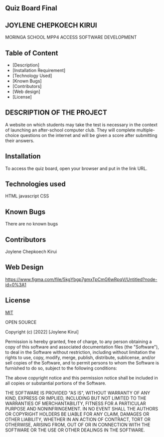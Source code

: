 ## Quiz Board Final

## JOYLENE CHEPKOECH KIRUI
MORINGA SCHOOL MPP4 ACCESS
SOFTWARE DEVELOPMENT

## Table of Content

+ [Description]
+ [Installation Requirement]
+ [Technology Used]
+ [Known  Bugs]
+ [Contributors]
+ [Web design]
+ [License]

## DESCRIPTION OF THE PROJECT

A website on which students may take the test is necessary in the context of launching an after-school computer club. They will complete multiple-choice questions on the internet and will be given a score after submitting their answers.


## Installation
To access the quiz board, open your browser and put in the link URL.

## Technologies used 
HTML
javascript
CSS 

## Known Bugs
There are no known bugs 

## Contributors
Joylene Chepkoech Kirui


## Web Design
https://www.figma.com/file/5kgYbgp7gmxTpCmG6wRpqV/Untitled?node-id=0%3A1

## License
[MIT](https://choosealicense.com/licenses/mit/)

OPEN SOURCE

Copyright (c) [2022] [Joylene Kirui]

Permission is hereby granted, free of charge, to any person obtaining a copy
of this software and associated documentation files (the "Software"), to deal
in the Software without restriction, including without limitation the rights
to use, copy, modify, merge, publish, distribute, sublicense, and/or sell
copies of the Software, and to permit persons to whom the Software is
furnished to do so, subject to the following conditions:

The above copyright notice and this permission notice shall be included in all
copies or substantial portions of the Software.

THE SOFTWARE IS PROVIDED "AS IS", WITHOUT WARRANTY OF ANY KIND, EXPRESS OR
IMPLIED, INCLUDING BUT NOT LIMITED TO THE WARRANTIES OF MERCHANTABILITY,
FITNESS FOR A PARTICULAR PURPOSE AND NONINFRINGEMENT. IN NO EVENT SHALL THE
AUTHORS OR COPYRIGHT HOLDERS BE LIABLE FOR ANY CLAIM, DAMAGES OR OTHER
LIABILITY, WHETHER IN AN ACTION OF CONTRACT, TORT OR OTHERWISE, ARISING FROM,
OUT OF OR IN CONNECTION WITH THE SOFTWARE OR THE USE OR OTHER DEALINGS IN THE
SOFTWARE.
